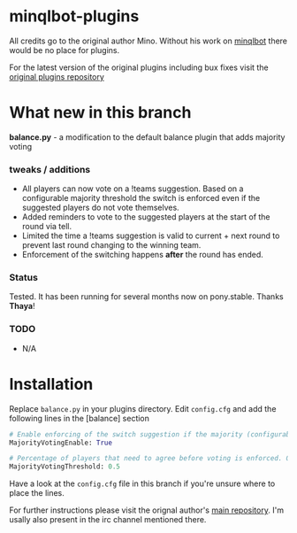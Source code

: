 minqlbot-plugins
================

All credits go to the original author Mino. Without his work on [minqlbot](https://github.com/MinoMino/minqlbot) there would be no place for plugins.

For the latest version of the original plugins including bux fixes visit the [original plugins repository](https://github.com/MinoMino/minqlbot-plugins)

What new in this branch
=======================

**balance.py** - a modification to the default balance plugin that adds majority voting

### tweaks / additions

* All players can now vote on a !teams suggestion. Based on a configurable majority threshold the switch is enforced even if the suggested players do not vote themselves.
* Added reminders to vote to the suggested players at the start of the round via tell.
* Limited the time a !teams suggestion is valid to current + next round to prevent last round changing to the winning team.
* Enforcement of the switching happens **after** the round has ended.

### Status
Tested. It has been running for several months now on pony.stable. Thanks **Thaya**!

### TODO
* N/A

Installation
============
Replace `balance.py` in your plugins directory. Edit `config.cfg` and add the following lines in the [balance] section

```python
# Enable enforcing of the switch suggestion if the majority (configurable below) of the players vote in favor of the suggestion.
MajorityVotingEnable: True

# Percentage of players that need to agree before voting is enforced. 0.5 = 50%
MajorityVotingThreshold: 0.5
```

Have a look at the `config.cfg` file in this branch if you're unsure where to place the lines.

For further instructions please visit the orignal author's [main repository](https://github.com/MinoMino/minqlbot). I'm usally also present in the irc channel mentioned there.